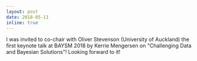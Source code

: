 ```yaml
---
layout: post
date: 2018-05-11
inline: true
---
```


I was invited to co-chair with Oliver Stevenson (University of Auckland) the first keynote talk at BAYSM 2018 by  Kerrie Mengersen on "Challenging Data and Bayesian Solutions"! Looking forward to it!